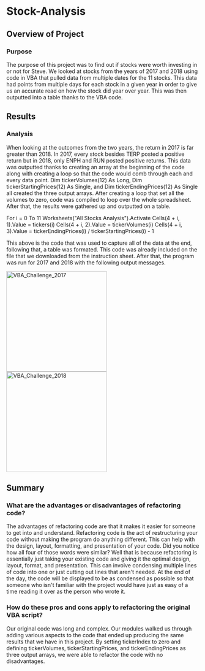 # Stock-Analysis
## Overview of Project
### Purpose
The purpose of this project was to find out if stocks were worth investing in or not for Steve. We looked at stocks from the years of 2017 and 2018 using code in VBA that pulled data from multiple dates for the 11 stocks. This data had points from multiple days for each stock in a given year in order to give us an accurate read on how the stock did year over year. This was then outputted into a table thanks to the VBA code. 
## Results
### Analysis
When looking at the outcomes from the two years, the return in 2017 is far greater than 2018. In 2017, every stock besides TERP posted a positive return but in 2018, only ENPH and RUN posted positive returns. This data was outputted thanks to creating an array at the beginning of the code along with creating a loop so that the code would comb through each and every data point. Dim tickerVolumes(12) As Long, Dim tickerStartingPrices(12) As Single, and Dim tickerEndingPrices(12) As Single all created the three output arrays. After creating a loop that set all the volumes to zero, code was compiled to loop over the whole spreadsheet. After that, the results were gathered up and outputted on a table. 

  For i = 0 To 11
    Worksheets("All Stocks Analysis").Activate
    Cells(4 + i, 1).Value = tickers(i)
    Cells(4 + i, 2).Value = tickerVolumes(i)
    Cells(4 + i, 3).Value = tickerEndingPrices(i) / tickerStartingPrices(i) - 1
  
This above is the code that was used to capture all of the data at the end, following that, a table was formated. This code was already included on the file that we downloaded from the instruction sheet. After that, the program was run for 2017 and 2018 with the following output messages.

<img width="262" alt="VBA_Challenge_2017" src="https://user-images.githubusercontent.com/111014191/186491185-7f4c7ff3-d2a4-4e08-bb35-e773b815482d.png">
<img width="262" alt="VBA_Challenge_2018" src="https://user-images.githubusercontent.com/111014191/186491200-fd1f6c3a-7627-4541-91a1-6cd699e3ea9a.png">

## Summary
### What are the advantages or disadvantages of refactoring code?
The advantages of refactoring code are that it makes it easier for someone to get into and understand. Refactoring code is the act of restructuring your code without making the program do anything different. This can help with the design, layout, formatting, and presentation of your code. Did you notice how all four of those words were similar? Well that is because refactoring is essentially just taking your existing code and giving it the optimal design, layout, format, and presentation. This can involve condensing multiple lines of code into one or just cutting out lines that aren't needed. At the end of the day, the code will be displayed to be as condensed as possible so that someone who isn't familiar with the project would have just as easy of a time reading it over as the person who wrote it.
### How do these pros and cons apply to refactoring the original VBA script?
Our original code was long and complex. Our modules walked us through adding various aspects to the code that ended up producing the same results that we have in this project. By setting tickerIndex to zero and defining tickerVolumes, tickerStartingPrices, and tickerEndingPrices as three output arrays, we were able to refactor the code with no disadvantages.
